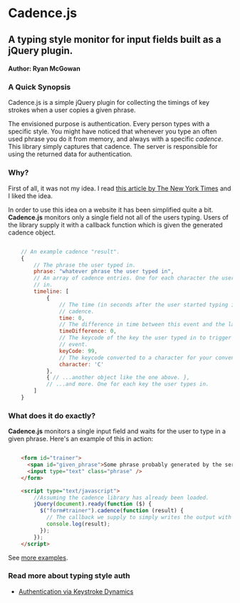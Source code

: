 # Cadence.js
## A typing style monitor for input fields built as a jQuery plugin.
#### Author: Ryan McGowan

### A Quick Synopsis

Cadence.js is a simple jQuery plugin for collecting the timings of key strokes
when a user copies a given phrase.

The envisioned purpose is authentication.  Every person types with a specific
style.  You might have noticed that whenever you type an often used phrase you
do it from memory, and always with a specific *cadence*.  This library simply
captures that cadence. The server is responsible for using the returned data for
authentication.

### Why?

First of all, it was not my idea.  I read [this article by The New York
Times](http://www.nytimes.com/2012/03/18/business/seeking-ways-to-make-computer-passwords-unnecessary.html?_r=4&ref=technology)
and I liked the idea.

In order to use this idea on a website it has been simplified quite a bit.
**Cadence.js** monitors only a single field not all of the users typing.  Users
of the library supply it with a callback function which is given the generated
cadence object.

```javascript

    // An example cadence "result".
    {
        // The phrase the user typed in.
        phrase: "whatever phrase the user typed in",
        // An array of cadence entries. One for each character the user types
        // in.
        timeline: [
            {
                // The time (in seconds after the user started typing in the
                // cadence.
                time: 0,
                // The difference in time between this event and the last one.
                timeDifference: 0,
                // The keycode of the key the user typed in to trigger the
                // event.
                keyCode: 99,
                // The keycode converted to a character for your convenience.
                character: 'C'
            },
            { // ...another object like the one above. },
            // ...and more. One for each key the user types in.
        ]
    }

```

### What does it do exactly?

**Cadence.js** monitors a single input field and waits for the user to type in a
given phrase.  Here's an example of this in action:

```html

    <form id="trainer">
      <span id="given_phrase">Some phrase probably generated by the server</span>
      <input type="text" class="phrase" />
    </form>

    <script type="text/javascript">
        //Assuming the cadence library has already been loaded.
        jQuery(document).ready(function ($) {
          $("form#trainer").cadence(function (result) {
            // The callback we supply to simply writes the output with console.log
            console.log(result);
          });
        });
    </script>

```

See [more examples](http://ryanmcg.github.com/Cadence-js/examples.html).

### Read more about typing style auth

*   [Authentication via Keystroke Dynamics](http://avirubin.com/keystroke.ps)
